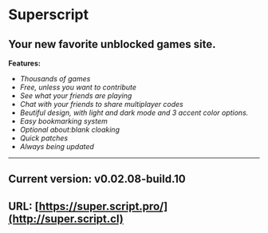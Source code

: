 # Superscript
## Your new favorite unblocked games site.
**Features:**
- *Thousands of games*
- *Free, unless you want to contribute*
- *See what your friends are playing*
- *Chat with your friends to share multiplayer codes*
- *Beutiful design, with light and dark mode and 3 accent color options.*
- *Easy bookmarking system*
- *Optional about:blank cloaking*
- *Quick patches*
- *Always being updated*
- - -
## Current version: v0.02.08-build.10
## URL: [https://super.script.pro/](http://super.script.cl)
